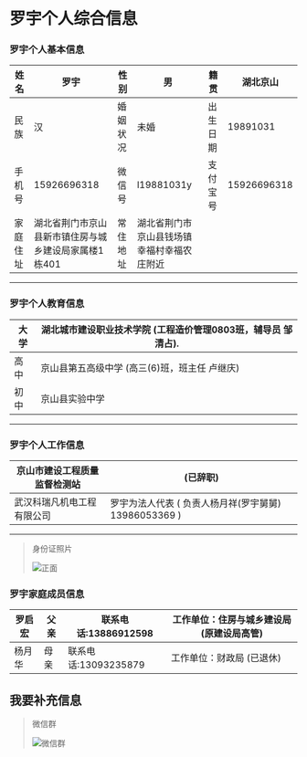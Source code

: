 # 罗宇个人综合信息

### 罗宇个人基本信息
姓名 | 罗宇 | 性别 | 男 | 籍贯 | 湖北京山
-- | -- | -- | -- | -- | -- 
民族 | 汉 | 婚姻状况| 未婚 | 出生日期 | 19891031
手机号 | 15926696318 | 微信号 | l19881031y | 支付宝号 |  15926696318
家庭住址 | 湖北省荆门市京山县新市镇住房与城乡建设局家属楼1栋401 | 常住地址 |  湖北省荆门市京山县钱场镇幸福村幸福农庄附近 |  | 

--- 
### 罗宇个人教育信息
大学 | 湖北城市建设职业技术学院 (工程造价管理0803班，辅导员 邹清占).
-- | -- 
高中 | 京山县第五高级中学 (高三(6)班，班主任 卢继庆)
初中 | 京山县实验中学
--- 
### 罗宇个人工作信息
京山市建设工程质量监督检测站 | (已辞职)
-- | -- 
武汉科瑞凡机电工程有限公司 | 罗宇为法人代表 ( 负责人杨月祥(罗宇舅舅) 13986053369 )
--- 
> 身份证照片
> 
> ![正面](https://graph.baidu.com/resource/106e24b06299f497259bf01555472484.jpg)
 
### 罗宇家庭成员信息
罗启宏 | 父亲 | 联系电话:13886912598  | 工作单位：住房与城乡建设局 (原建设局高管)
-- | -- | -- | --
杨月华 | 母亲 | 联系电话:13093235879  | 工作单位：财政局 (已退休)


## 我要补充信息
> 微信群
> 
> ![微信群](https://graph.baidu.com/resource/106f1a4d0228038d7f58f01555474243.jpg)

